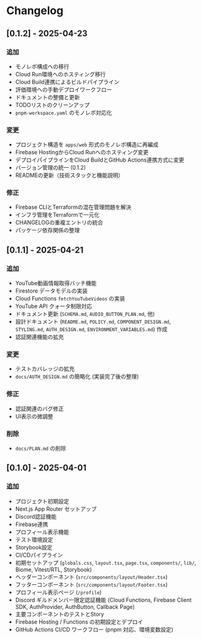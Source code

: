 # Changelog

## [0.1.2] - 2025-04-23

### 追加
- モノレポ構成への移行
- Cloud Run環境へのホスティング移行
- Cloud Build連携によるビルドパイプライン
- 評価環境への手動デプロイワークフロー
- ドキュメントの整備と更新
- TODOリストのクリーンアップ
- `pnpm-workspace.yaml` のモノレポ対応化

### 変更
- プロジェクト構造を `apps/web` 形式のモノレポ構造に再編成
- Firebase HostingからCloud Runへのホスティング変更
- デプロイパイプラインをCloud BuildとGitHub Actions連携方式に変更
- バージョン管理の統一 (0.1.2)
- READMEの更新（技術スタックと機能説明）

### 修正
- Firebase CLIとTerraformの混在管理問題を解決
- インフラ管理をTerraformで一元化
- CHANGELOGの重複エントリの統合
- パッケージ依存関係の整理

## [0.1.1] - 2025-04-21

### 追加
- YouTube動画情報取得バッチ機能
- Firestore データモデルの実装
- Cloud Functions `fetchYouTubeVideos` の実装
- YouTube API クォータ制限対応
- ドキュメント更新 (`SCHEMA.md`, `AUDIO_BUTTON_PLAN.md`, 他)
- 設計ドキュメント (`README.md`, `POLICY.md`, `COMPONENT_DESIGN.md`, `STYLING.md`, `AUTH_DESIGN.md`, `ENVIRONMENT_VARIABLES.md`) 作成
- 認証関連機能の拡充

### 変更
- テストカバレッジの拡充
- `docs/AUTH_DESIGN.md` の簡略化 (実装完了後の整理)

### 修正
- 認証関連のバグ修正
- UI表示の微調整

### 削除
- `docs/PLAN.md` の削除

## [0.1.0] - 2025-04-01

### 追加
- プロジェクト初期設定
- Next.js App Router セットアップ
- Discord認証機能
- Firebase連携
- プロフィール表示機能
- テスト環境設定
- Storybook設定
- CI/CDパイプライン
- 初期セットアップ (`globals.css`, `layout.tsx`, `page.tsx`, `components/`, `lib/`, Biome, Vitest/RTL, Storybook)
- ヘッダーコンポーネント (`src/components/layout/Header.tsx`)
- フッターコンポーネント (`src/components/layout/Footer.tsx`)
- プロフィール表示ページ (`/profile`)
- Discord ギルドメンバー限定認証機能 (Cloud Functions, Firebase Client SDK, AuthProvider, AuthButton, Callback Page)
- 主要コンポーネントのテストとStory
- Firebase Hosting / Functions の初期設定とデプロイ
- GitHub Actions CI/CD ワークフロー (pnpm 対応、環境変数設定)
